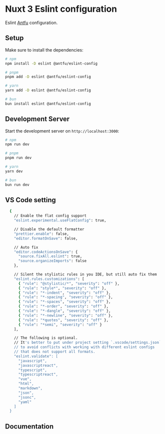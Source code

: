 # Nuxt 3 Eslint configuration

Eslint [Antfu](https://github.com/antfu/eslint-config) configuration.

## Setup

Make sure to install the dependencies:

```bash
# npm
npm install -D eslint @antfu/eslint-config

# pnpm
pnpm add -D eslint @antfu/eslint-config

# yarn
yarn add -D eslint @antfu/eslint-config

# bun
bun install eslint @antfu/eslint-config
```

## Development Server

Start the development server on `http://localhost:3000`:

```bash
# npm
npm run dev

# pnpm
pnpm run dev

# yarn
yarn dev

# bun
bun run dev
```

## VS Code setting
```bash
  {
    // Enable the flat config support
    "eslint.experimental.useFlatConfig": true,

    // Disable the default formatter
    "prettier.enable": false,
    "editor.formatOnSave": false,

    // Auto fix
    "editor.codeActionsOnSave": {
      "source.fixAll.eslint": true,
      "source.organizeImports": false
    },

    // Silent the stylistic rules in you IDE, but still auto fix them
    "eslint.rules.customizations": [
      { "rule": "@stylistic/*", "severity": "off" },
      { "rule": "style*", "severity": "off" },
      { "rule": "*-indent", "severity": "off" },
      { "rule": "*-spacing", "severity": "off" },
      { "rule": "*-spaces", "severity": "off" },
      { "rule": "*-order", "severity": "off" },
      { "rule": "*-dangle", "severity": "off" },
      { "rule": "*-newline", "severity": "off" },
      { "rule": "*quotes", "severity": "off" },
      { "rule": "*semi", "severity": "off" }
    ],

    // The following is optional.
    // It's better to put under project setting `.vscode/settings.json`
    // to avoid conflicts with working with different eslint configs
    // that does not support all formats.
    "eslint.validate": [
      "javascript",
      "javascriptreact",
      "typescript",
      "typescriptreact",
      "vue",
      "html",
      "markdown",
      "json",
      "jsonc",
      "yaml"
    ]
  }
```
## Documentation
